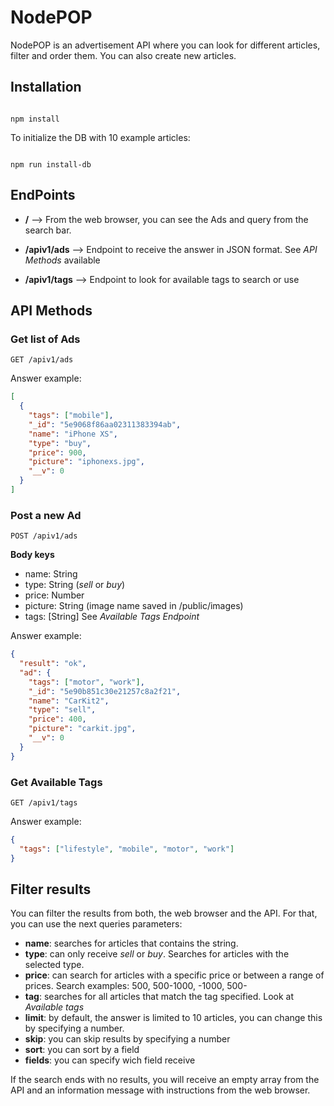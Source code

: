 # NodePOP

NodePOP is an advertisement API where you can look for different articles, filter and order them. You can also create new articles.

## Installation

```shell

npm install

```

To initialize the DB with 10 example articles:

```shell

npm run install-db

```

## EndPoints

- **/** --> From the web browser, you can see the Ads and query from the search bar.

- **/apiv1/ads** --> Endpoint to receive the answer in JSON format. See _API Methods_ available

- **/apiv1/tags** --> Endpoint to look for available tags to search or use

## API Methods

### Get list of Ads

```shell
GET /apiv1/ads
```

Answer example:

```json
[
  {
    "tags": ["mobile"],
    "_id": "5e9068f86aa02311383394ab",
    "name": "iPhone XS",
    "type": "buy",
    "price": 900,
    "picture": "iphonexs.jpg",
    "__v": 0
  }
]
```

### Post a new Ad

```shell
POST /apiv1/ads
```

**Body keys**

- name: String
- type: String (_sell_ or _buy_)
- price: Number
- picture: String (image name saved in /public/images)
- tags: [String] See _Available Tags Endpoint_

Answer example:

```json
{
  "result": "ok",
  "ad": {
    "tags": ["motor", "work"],
    "_id": "5e90b851c30e21257c8a2f21",
    "name": "CarKit2",
    "type": "sell",
    "price": 400,
    "picture": "carkit.jpg",
    "__v": 0
  }
}
```

### Get Available Tags

```shell
GET /apiv1/tags
```

Answer example:

```json
{
  "tags": ["lifestyle", "mobile", "motor", "work"]
}
```

## Filter results

You can filter the results from both, the web browser and the API. For that, you can use the next queries parameters:

- **name**: searches for articles that contains the string.
- **type**: can only receive _sell_ or _buy_. Searches for articles with the selected type.
- **price**: can search for articles with a specific price or between a range of prices. Search examples: 500, 500-1000, -1000, 500-
- **tag**: searches for all articles that match the tag specified. Look at _Available tags_
- **limit**: by default, the answer is limited to 10 articles, you can change this by specifying a number.
- **skip**: you can skip results by specifying a number
- **sort**: you can sort by a field
- **fields**: you can specify wich field receive

If the search ends with no results, you will receive an empty array from the API and an information message with instructions from the web browser.
